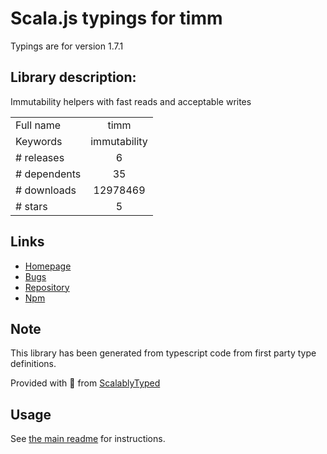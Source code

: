 
# Scala.js typings for timm

Typings are for version 1.7.1

## Library description:
Immutability helpers with fast reads and acceptable writes

|                    |                 |
| ------------------ | :-------------: |
| Full name          | timm |
| Keywords           | immutability |
| # releases         | 6 |
| # dependents       | 35 |
| # downloads        | 12978469 |
| # stars            | 5 |

## Links
- [Homepage](http://guigrpa.github.io/timm/)
- [Bugs](https://github.com/guigrpa/timm/issues)
- [Repository](https://github.com/guigrpa/timm)
- [Npm](https://www.npmjs.com/package/timm)
    


## Note
This library has been generated from typescript code from first party type definitions.

Provided with :purple_heart: from [ScalablyTyped](https://github.com/oyvindberg/ScalablyTyped)

## Usage
See [the main readme](../../readme.md) for instructions.


